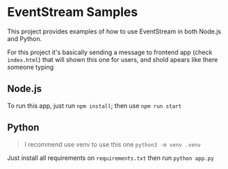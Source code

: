 # EventStream Samples

This project provides examples of how to use EventStream in both Node.js and Python.


For this project it's basically sending a message to frontend app (check `index.html`) that will shown this one for users, and shold apears like there someone typing


## Node.js

To run this app, just run `npm install`; then use `npm run start`

## Python

> I recommend use venv to use this one `python3 -m venv .venv`

Just install all requirements on `requirements.txt` then run `python app.py`
